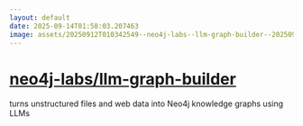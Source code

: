 ```yaml
---
layout: default
date: 2025-09-14T01:58:03.207463
image: assets/20250912T010342549--neo4j-labs--llm-graph-builder--20250912T010756178--cropped.png
---
```


# [neo4j-labs/llm-graph-builder](https://github.com/neo4j-labs/llm-graph-builder)

turns unstructured files and web data into Neo4j knowledge graphs using LLMs
